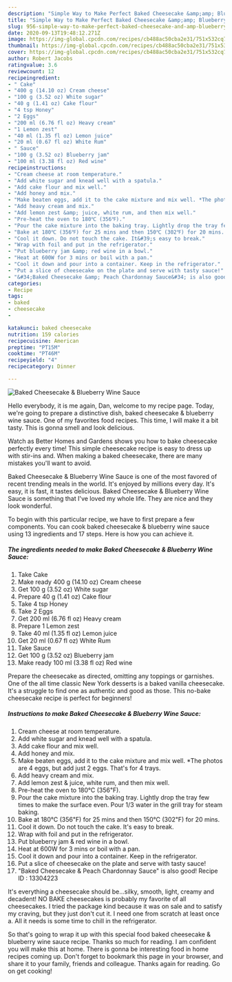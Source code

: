 ```yaml
---
description: "Simple Way to Make Perfect Baked Cheesecake &amp;amp; Blueberry Wine Sauce"
title: "Simple Way to Make Perfect Baked Cheesecake &amp;amp; Blueberry Wine Sauce"
slug: 956-simple-way-to-make-perfect-baked-cheesecake-and-amp-blueberry-wine-sauce
date: 2020-09-13T19:48:12.271Z
image: https://img-global.cpcdn.com/recipes/cb488ac50cba2e31/751x532cq70/baked-cheesecake-blueberry-wine-sauce-recipe-main-photo.jpg
thumbnail: https://img-global.cpcdn.com/recipes/cb488ac50cba2e31/751x532cq70/baked-cheesecake-blueberry-wine-sauce-recipe-main-photo.jpg
cover: https://img-global.cpcdn.com/recipes/cb488ac50cba2e31/751x532cq70/baked-cheesecake-blueberry-wine-sauce-recipe-main-photo.jpg
author: Robert Jacobs
ratingvalue: 3.6
reviewcount: 12
recipeingredient:
- " Cake"
- "400 g (14.10 oz) Cream cheese"
- "100 g (3.52 oz) White sugar"
- "40 g (1.41 oz) Cake flour"
- "4 tsp Honey"
- "2 Eggs"
- "200 ml (6.76 fl oz) Heavy cream"
- "1 Lemon zest"
- "40 ml (1.35 fl oz) Lemon juice"
- "20 ml (0.67 fl oz) White Rum"
- " Sauce"
- "100 g (3.52 oz) Blueberry jam"
- "100 ml (3.38 fl oz) Red wine"
recipeinstructions:
- "Cream cheese at room temperature."
- "Add white sugar and knead well with a spatula."
- "Add cake flour and mix well."
- "Add honey and mix."
- "Make beaten eggs, add it to the cake mixture and mix well. *The photos are 4 eggs, but add just 2 eggs. That&#39;s for 4 trays."
- "Add heavy cream and mix."
- "Add lemon zest &amp; juice, white rum, and then mix well."
- "Pre-heat the oven to 180℃ (356℉)."
- "Pour the cake mixture into the baking tray. Lightly drop the tray few times to make the surface even. Pour 1/3 water in the grill tray for steam baking."
- "Bake at 180℃ (356℉) for 25 mins and then 150℃ (302℉) for 20 mins."
- "Cool it down. Do not touch the cake. It&#39;s easy to break."
- "Wrap with foil and put in the refrigerator."
- "Put blueberry jam &amp; red wine in a bowl."
- "Heat at 600W for 3 mins or boil with a pan."
- "Cool it down and pour into a container. Keep in the refrigerator."
- "Put a slice of cheesecake on the plate and serve with tasty sauce!"
- "&#34;Baked Cheesecake &amp; Peach Chardonnay Sauce&#34; is also good! Recipe ID : 13304223"
categories:
- Recipe
tags:
- baked
- cheesecake
- 

katakunci: baked cheesecake  
nutrition: 159 calories
recipecuisine: American
preptime: "PT15M"
cooktime: "PT46M"
recipeyield: "4"
recipecategory: Dinner

---
```



![Baked Cheesecake &amp; Blueberry Wine Sauce](https://img-global.cpcdn.com/recipes/cb488ac50cba2e31/751x532cq70/baked-cheesecake-blueberry-wine-sauce-recipe-main-photo.jpg)

Hello everybody, it is me again, Dan, welcome to my recipe page. Today, we're going to prepare a distinctive dish, baked cheesecake &amp; blueberry wine sauce. One of my favorites food recipes. This time, I will make it a bit tasty. This is gonna smell and look delicious.

Watch as Better Homes and Gardens shows you how to bake cheesecake perfectly every time! This simple cheesecake recipe is easy to dress up with stir-ins and. When making a baked cheesecake, there are many mistakes you&#39;ll want to avoid.

Baked Cheesecake &amp; Blueberry Wine Sauce is one of the most favored of recent trending meals in the world. It's enjoyed by millions every day. It's easy, it is fast, it tastes delicious. Baked Cheesecake &amp; Blueberry Wine Sauce is something that I've loved my whole life. They are nice and they look wonderful.


To begin with this particular recipe, we have to first prepare a few components. You can cook baked cheesecake &amp; blueberry wine sauce using 13 ingredients and 17 steps. Here is how you can achieve it.

<!--inarticleads1-->

##### The ingredients needed to make Baked Cheesecake &amp; Blueberry Wine Sauce:

1. Take  Cake
1. Make ready 400 g (14.10 oz) Cream cheese
1. Get 100 g (3.52 oz) White sugar
1. Prepare 40 g (1.41 oz) Cake flour
1. Take 4 tsp Honey
1. Take 2 Eggs
1. Get 200 ml (6.76 fl oz) Heavy cream
1. Prepare 1 Lemon zest
1. Take 40 ml (1.35 fl oz) Lemon juice
1. Get 20 ml (0.67 fl oz) White Rum
1. Take  Sauce
1. Get 100 g (3.52 oz) Blueberry jam
1. Make ready 100 ml (3.38 fl oz) Red wine


Prepare the cheesecake as directed, omitting any toppings or garnishes. One of the all time classic New York desserts is a baked vanilla cheesecake. It&#39;s a struggle to find one as authentic and good as those. This no-bake cheesecake recipe is perfect for beginners! 

<!--inarticleads2-->

##### Instructions to make Baked Cheesecake &amp; Blueberry Wine Sauce:

1. Cream cheese at room temperature.
1. Add white sugar and knead well with a spatula.
1. Add cake flour and mix well.
1. Add honey and mix.
1. Make beaten eggs, add it to the cake mixture and mix well. *The photos are 4 eggs, but add just 2 eggs. That&#39;s for 4 trays.
1. Add heavy cream and mix.
1. Add lemon zest &amp; juice, white rum, and then mix well.
1. Pre-heat the oven to 180℃ (356℉).
1. Pour the cake mixture into the baking tray. Lightly drop the tray few times to make the surface even. Pour 1/3 water in the grill tray for steam baking.
1. Bake at 180℃ (356℉) for 25 mins and then 150℃ (302℉) for 20 mins.
1. Cool it down. Do not touch the cake. It&#39;s easy to break.
1. Wrap with foil and put in the refrigerator.
1. Put blueberry jam &amp; red wine in a bowl.
1. Heat at 600W for 3 mins or boil with a pan.
1. Cool it down and pour into a container. Keep in the refrigerator.
1. Put a slice of cheesecake on the plate and serve with tasty sauce!
1. &#34;Baked Cheesecake &amp; Peach Chardonnay Sauce&#34; is also good! Recipe ID : 13304223


It&#39;s everything a cheesecake should be…silky, smooth, light, creamy and decadent! NO BAKE cheesecakes is probably my favorite of all cheesecakes. I tried the package kind because it was on sale and to satisfy my craving, but they just don&#39;t cut it. I need one from scratch at least once a. All it needs is some time to chill in the refrigerator. 

So that's going to wrap it up with this special food baked cheesecake &amp; blueberry wine sauce recipe. Thanks so much for reading. I am confident you will make this at home. There is gonna be interesting food in home recipes coming up. Don't forget to bookmark this page in your browser, and share it to your family, friends and colleague. Thanks again for reading. Go on get cooking!
